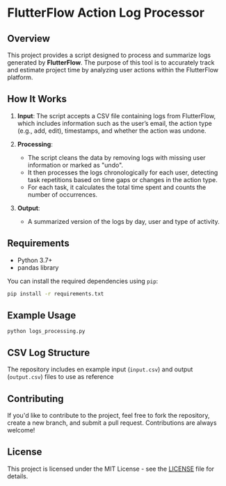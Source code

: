 # FlutterFlow Action Log Processor

## Overview

This project provides a script designed to process and summarize logs generated by **FlutterFlow**. The purpose of this tool is to accurately track and estimate project time by analyzing user actions within the FlutterFlow platform.

## How It Works

1. **Input**: The script accepts a CSV file containing logs from FlutterFlow, which includes information such as the user’s email, the action type (e.g., add, edit), timestamps, and whether the action was undone.
   
2. **Processing**: 
   - The script cleans the data by removing logs with missing user information or marked as "undo".
   - It then processes the logs chronologically for each user, detecting task repetitions based on time gaps or changes in the action type.
   - For each task, it calculates the total time spent and counts the number of occurrences.

3. **Output**:
   - A summarized version of the logs by day, user and type of activity.

## Requirements

- Python 3.7+
- pandas library

You can install the required dependencies using `pip`:

```bash
pip install -r requirements.txt
```

## Example Usage

```
python logs_processing.py
```

## CSV Log Structure

The repository includes en example input (`input.csv`) and output (`output.csv`) files to use as reference

## Contributing

If you'd like to contribute to the project, feel free to fork the repository, create a new branch, and submit a pull request. Contributions are always welcome!

## License

This project is licensed under the MIT License - see the [LICENSE](LICENSE) file for details.
